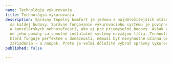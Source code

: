 ```yaml
---
name: Technológia vykurovania
title: Technológia vykurovania
description: Správny tepelný komfort je jednou z najdôležitejších otázok týkajúcich
  sa každej budovy. Správne fungovanie vykurovacieho systému je povinné pre súkromné
  a kancelárskych nehnuteľností, ako aj pre priemyselné budovy. Avšak v závislosti
  od jeho povahy sa samotné inštalačné systémy navzájom líšia. Technológia vykurovania,
  ktorá funguje perfektne v domácnosti, nemusí byť nevyhnutne účinná pre priemyselné
  zariadenia – a naopak. Preto je veľmi dôležité vybrať správny vykurovací systém.
published: false

---
```

